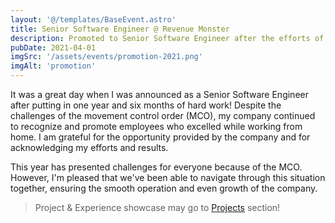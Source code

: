 ```yaml
---
layout: '@/templates/BaseEvent.astro'
title: Senior Software Engineer @ Revenue Monster
description: Promoted to Senior Software Engineer after the efforts of 1 year 6 months!
pubDate: 2021-04-01
imgSrc: '/assets/events/promotion-2021.png'
imgAlt: 'promotion'
---
```


It was a great day when I was announced as a Senior Software Engineer after putting in one year and six months of hard work! Despite the challenges of the movement control order (MCO), my company continued to recognize and promote employees who excelled while working from home. I am grateful for the opportunity provided by the company and for acknowledging my efforts and results.

This year has presented challenges for everyone because of the MCO. However, I'm pleased that we've been able to navigate through this situation together, ensuring the smooth operation and even growth of the company.

> Project & Experience showcase may go to [Projects](/posts/projects/202104-job-promotion/) section!
